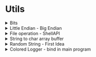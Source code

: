 # Utils

<details>
<summary> Bits </summary>

```pascal
procedure PrintBits(AVal: Cardinal);
var i: Integer;
begin
  for i := 31 downto 0 do
    begin
      Write((AVal shr i) and $01);

      if i mod 4 = 0 then
        Write(' ');
    end;

  Writeln('');
end;
```
</details>

<details>
<summary> Little Endian - Big Endian </summary>

``` delphi
// byte swaps 16 bit values
function Swap16(V: WORD): WORD; { inline; }
asm
  XCHG    AL,AH
end;

// byte swaps 32 bit values
function Swap32(V: DWORD): DWORD; { inline; }
asm
  BSWAP   EAX
end;

// byte swaps 64 bit values
function Swap64(V: Int64): Int64; { inline; }
asm
  MOV     EDX,[EAX]
  MOV     EAX,[EAX+4]
  BSWAP   EAX
  BSWAP   EDX
end;
```

``` delphi
var DVal: Double;
    IVal: ^Int64;
    SVal: Int64;
begin

  DVal := 3.14159265;
  IVal := @DVal;

  SVal := Swap64(IVal^);
```

</details>


<details>
<summary> File operation - ShellAPI </summary>

```delphi
function DeleteFile(AFileName: String): Boolean;
var FOS : TSHFileOpStruct;
begin
  FillChar(FOS, SizeOf(FOS), 0);

  FOS.wFunc   := FO_DELETE;
  FOS.pFrom   := PChar(AFileName + #0);
  FOS.fFlags  := FOF_NOCONFIRMATION or FOF_SILENT;

  Result := ShFileOperation(FOS) = 0;
end;

function RenameFile(AOldFileName, ANewFileName: String): Boolean;
var FOS : TSHFileOpStruct;
begin

  FillChar(FOS, SizeOf(FOS), 0);

  FOS.wFunc   := FO_RENAME;
  FOS.pFrom   := PChar(AOldFileName + #0);
  FOS.pTo     := PChar(ANewFileName + #0);
  FOS.fFlags  := FOF_SILENT or FOF_SIMPLEPROGRESS or FOF_NOCONFIRMATION;

  Result := ShFileOperation(FOS) = 0;
end;
```
</details>

<details>
<summary> String to char array buffer </summary>

``` delphi
procedure StrToCharBuffer(AStr: String; var ABuffer: Array of Char);
var BLen: Integer;
    SLen: Integer;
begin

  BLen := Length(ABuffer);
  SLen := Length(AStr);

  AStr := AStr + #0;

  if SLen >= BLen then
    begin
      SLen := BLen;
      AStr[SLen] := #0;
    end;

  ZeroMemory(@ABuffer[0], BLen * SizeOf(Char));
  CopyMemory(@ABuffer[0], @AStr[1], SLen * SizeOf(Char));
end;
```
</details>

<details>
<summary> Random String - First Idea </summary>

``` delphi
function RandomStr(ALow, AHigh, ADigs: Integer; AOther: String = ''): String;
const
  L = 'abcdefghijklmnopqrstuvwxyz';
  H = 'ABCDEFGHIJKLMNOPQRSTUVWXYZ';
  D = '0123456789';
var
  i: Integer;
  R: Integer;

  C: Char;
  a, b: Integer;
begin
  Result := '';

  for i := 1 to ALow do
    begin
      R := Random(Length(L)) + 1;
      Result := Result + L[R]
    end;

  for i := 1 to AHigh do
    begin
      R := Random(Length(H)) + 1;
      Result := Result + H[R]
    end;

  for i := 1 to ADigs do
    begin
      R := Random(Length(D)) + 1;
      Result := Result + D[R]
    end;

  for i := 1 to Length(Result) do
    begin
      a := Random(Length(Result)) + 1;
      b := Random(Length(Result)) + 1;

      C := Result[a];
      Result[a] := Result[b];
      Result[b] := C;
    end;
end;
```
</details>

<details>
<summary> Colored Logger - bind in main program </summary>

``` delphi
uses
  ..., MyLogger, ...;
	
procedure TMainForm.FormCreate(Sender: TObject);
begin

  MyLogControl.Parent := Self;
  MyLogControl.Align := alRight;
  MyLogControl.Width := 250;
  
end;
``` 
</details>
